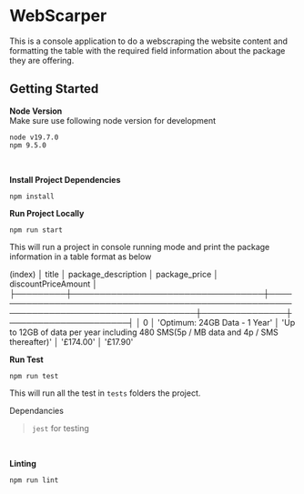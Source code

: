 # WebScarper

This is a console application to do a webscraping the website content and formatting the table with the required field information about the package they are offering.

## Getting Started

**Node Version**  
Make sure use following node version for development

`node v19.7.0`  
`npm 9.5.0`  

<br/>  

**Install Project Dependencies**

`npm install`

**Run Project Locally**

`npm run start` 

This will run a project in console running mode and print the package information in a table format as below

 (index) │              title               │                                  package_description                                  │ package_price │ discountPriceAmount │
├─────────┼──────────────────────────────────┼───────────────────────────────────────────────────────────────────────────────────────┼───────────────┼─────────────────────┤
│    0    │  'Optimum: 24GB Data - 1 Year'   │ 'Up to 12GB of data per year including 480 SMS(5p / MB data and 4p / SMS thereafter)' │   '£174.00'   │      '£17.90'  

**Run Test**

`npm run test` 

This will run all the test in `tests` folders the project. 

Dependancies
> `jest` for testing 

<br/>  

**Linting**

`npm run lint` 

<br/>


